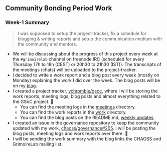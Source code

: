 ## Community Bonding Period Work

### Week-1 Summary

> I was supposed to setup the project-tracker, fix a schedule for blogging & writing reports and setup the communication 
medium with the community and mentors.

- We will be discussing about the progress of this project every week at the `#grimoirelab` channel on freenode IRC 
(scheduled for every Thursday 17h to 18h (CEST) or 20h30 to 21h30 (IST)). The transcripts of the meetings (chats) will be 
uploaded to the project-tracker.
- I decided to write a work report and a blog post every week (mostly on Monday) explaning the work I did over the week. The 
blog posts will be on my [blog](https://vchrombie.github.io/blog).
- I created a project tracker, [vchrombie/gsoc](https://github.com/vchrombie/gsoc), where I will be storing the work reports, 
meeting logs, blog posts and almost everything related to the GSoC project. :tada:
  - You can find the meeting logs in the [meetings](https://github.com/vchrombie/gsoc/blob/master/meetings) directory.
  - You can find the work reports in the [work](https://github.com/vchrombie/gsoc/blob/master/work) directory.
  - You can find the blog posts on the README.md, [weekly updates](https://github.com/vchrombie/gsoc#weekly-updates).
- I created an issue in the governance repository to keep the community updated with my work, 
[chaoss/governance#205](https://github.com/chaoss/governance/issues/205). I will be posting the blog posts, meeting logs and 
work reports over there. :rocket:
- I will be sending the work summary with the blog links the CHAOSS and GrimoireLab mailing list.
